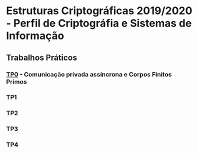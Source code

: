 # Estruturas Criptográficas 2019/2020 - Perfil de Criptográfia e Sistemas de Informação

## Trabalhos Práticos

### [TP0](https://github.com/Zayts3v/ec/tree/master/TP0) - Comunicação privada assíncrona e Corpos Finitos Primos

### TP1

### TP2

### TP3

### TP4
